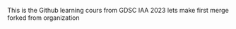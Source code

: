 This is the Github learning cours from GDSC IAA 2023
lets make first merge
forked
from organization
